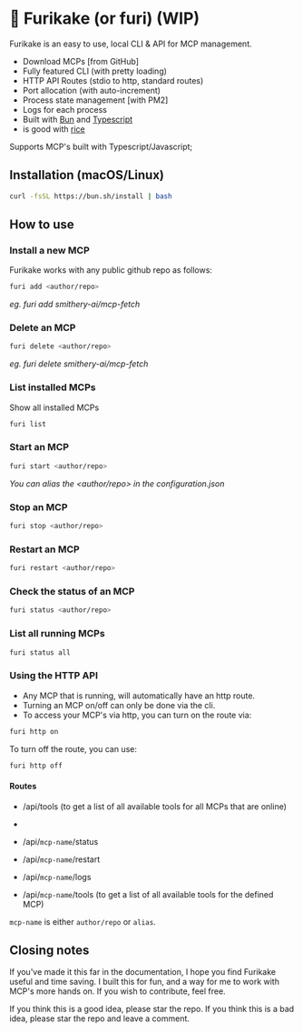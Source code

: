 # 🍃 Furikake (or furi) (WIP)

Furikake is an easy to use, local CLI & API for MCP management.

- Download MCPs [from GitHub]
- Fully featured CLI (with pretty loading)
- HTTP API Routes (stdio to http, standard routes)
- Port allocation (with auto-increment)
- Process state management [with PM2]
- Logs for each process
- Built with [Bun](https://bun.sh/) and [Typescript](https://www.typescriptlang.org/)
- is good with [rice](https://www.amazon.com/Nori-Fume-Furikake-Rice-Seasoning/dp/B07WJ46JVZ)

Supports MCP's built with Typescript/Javascript;

## Installation (macOS/Linux)

```bash
curl -fsSL https://bun.sh/install | bash
```

## How to use

### Install a new MCP

Furikake works with any public github repo as follows:

```bash
furi add <author/repo>
```

_eg. furi add smithery-ai/mcp-fetch_

### Delete an MCP

```bash
furi delete <author/repo>
```

_eg. furi delete smithery-ai/mcp-fetch_

### List installed MCPs

Show all installed MCPs

```bash
furi list
```

### Start an MCP

```bash
furi start <author/repo>
```

_You can alias the <author/repo> in the configuration.json_

### Stop an MCP

```bash
furi stop <author/repo>
```

### Restart an MCP

```bash
furi restart <author/repo>
```

### Check the status of an MCP

```bash
furi status <author/repo>
```

### List all running MCPs

```bash
furi status all
```

### Using the HTTP API

- Any MCP that is running, will automatically have an http route.
- Turning an MCP on/off can only be done via the cli.
- To access your MCP's via http, you can turn on the route via:

```bash
furi http on
```

To turn off the route, you can use:

```bash
furi http off
```

#### Routes

- /api/tools (to get a list of all available tools for all MCPs that are online)
-

- /api/`mcp-name`/status
- /api/`mcp-name`/restart
- /api/`mcp-name`/logs
- /api/`mcp-name`/tools (to get a list of all available tools for the defined MCP)

`mcp-name` is either `author/repo` or `alias`.

## Closing notes

If you've made it this far in the documentation, I hope you find Furikake useful and time saving. I built this for fun, and a way for me to work with MCP's more hands on. If you wish to contribute, feel free.

If you think this is a good idea, please star the repo. If you think this is a bad idea, please star the repo and leave a comment.
